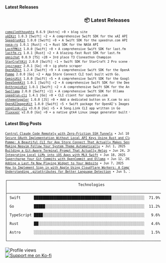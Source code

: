 #### Latest Releases

<!-- Recent Releases -->
<div style="width: 80%; text-align: right;">
<h3>📦 Latest Releases</h3>
<pre style="text-align: left; margin-left: auto; font-size: 0.7em; line-height: 1.4;">
<a href="https://github.com/marcusziade/compiledthoughts/releases/tag/0.6.9">compiledthoughts</a> 0.6.9 [Astro] ⭐0 • blog site
<a href="https://github.com/marcusziade/xAIKit/releases/tag/1.0.3">xAIKit</a> 1.0.3 [Swift] ⭐2 • A comprehensive Swift SDK for the xAI API
<a href="https://github.com/marcusziade/SpeedrunKit/releases/tag/1.0.0">SpeedrunKit</a> 1.0.0 [Swift] ⭐0 • A Swift SDK for the speedrun.com API
<a href="https://github.com/marcusziade/nasa-rs/releases/tag/1.0.1">nasa-rs</a> 1.0.1 [Rust] ⭐1 • Rust SDK for the NASA API
<a href="https://github.com/marcusziade/LastFMKit/releases/tag/1.0.0">LastFMKit</a> 1.0.0 [Swift] ⭐0 • A comprehensive Swift SDK for last.fm
<a href="https://github.com/marcusziade/lastfm-rs/releases/tag/1.0.1">lastfm-rs</a> 1.0.1 [Rust] ⭐2 • A blazing-fast Rust SDK for last.fm
<a href="https://github.com/marcusziade/omnichat/releases/tag/0.0.9">omnichat</a> 0.0.9 [TS] ⭐28 • 3rd place T3 Cloneathon Champion
<a href="https://github.com/marcusziade/StarCraftKit/releases/tag/2.0.0">StarCraftKit</a> 2.0.0 [Swift] ⭐1 • Swift SDK for StarCraft 2 Pro scene data
<a href="https://github.com/marcusziade/igscraper/releases/tag/2.0.1">igscraper</a> 2.0.1 [Go] ⭐0 • ig photo scraper
<a href="https://github.com/marcusziade/OpenAIKit/releases/tag/1.2.4">OpenAIKit</a> 1.2.4 [Swift] ⭐9 • A comprehensive Swift SDK for the OpenAI API.
<a href="https://github.com/marcusziade/Pomme/releases/tag/2.0.0">Pomme</a> 2.0.0 [Go] ⭐2 • App Store Connect CLI tool built with Go.
<a href="https://github.com/marcusziade/GeminiKit/releases/tag/1.0.0">GeminiKit</a> 1.0.0 [Swift] ⭐5 • A comprehensive Swift SDK for the Google Gemini API
<a href="https://github.com/marcusziade/DeepSeekKit/releases/tag/1.0.1">DeepSeekKit</a> 1.0.1 [Swift] ⭐2 • A comprehensive Swift SDK for the DeepSeek API
<a href="https://github.com/marcusziade/AnthropicKit/releases/tag/1.0.1">AnthropicKit</a> 1.0.1 [Swift] ⭐2 • A comprehensive Swift SDK for the Anthropic API
<a href="https://github.com/marcusziade/Swollama/releases/tag/2.0.0">Swollama</a> 2.0.0 [Swift] ⭐11 • A comprehensive Swift SDK for Ollama
<a href="https://github.com/marcusziade/speedrun-cli/releases/tag/1.4.1">speedrun-cli</a> 1.4.1 [Go] ⭐0 • CLI client for speedrun.com
<a href="https://github.com/marcusziade/xthemetoggler/releases/tag/1.0.0">xthemetoggler</a> 1.0.0 [JS] ⭐0 • Add a dedicated button on X.com to access display settings
<a href="https://github.com/marcusziade/OpenAIImagesKit/releases/tag/1.0.0">OpenAIImagesKit</a> 1.0.0 [Swift] ⭐5 • Swift package for OpenAI's Images API
<a href="https://github.com/marcusziade/songlink-cli/releases/tag/v3.0.0">songlink-cli</a> v3.0.0 [Go] ⭐5 • A Song.Link CLI app written in Go
<a href="https://github.com/marcusziade/fluxxxer/releases/tag/v2.0.0">fluxxxer</a> v2.0.0 [Go] ⭐0 • a native gtk4 Linux image generator built with Go
</pre>
</div>
<!-- End Recent Releases -->


#### Latest Blog Posts
<!-- Recent Blog Posts -->
<div style="width: 80%; text-align: right;">
<pre style="text-align: left; margin-left: auto; font-size: 0.7em; line-height: 1.4;">
<a href="https://compiledthoughts.pages.dev/blog/claude-code-remote-ssh-tunnel/">Control Claude Code Remotely with Zero-Friction SSH Tunnels</a> • Jul 10, 2025
<a href="https://compiledthoughts.pages.dev/blog/oauth-without-local-api-keys-rust-cloudflare-workers/">Secure OAuth Implementation Without Local API Keys Using Rust and Cloudflare Workers</a> • Jul 7, 2025
<a href="https://compiledthoughts.pages.dev/blog/pomme-beautiful-cli-app-store-connect/">Pomme: A Beautiful CLI for App Store Connect That Actually Makes Sense</a> • Jul 2, 2025
<a href="https://compiledthoughts.pages.dev/blog/neovim-auto-theme-switching/">Making Neovim Follow Your System Theme Automatically</a> • Jul 1, 2025
<a href="https://compiledthoughts.pages.dev/blog/git-aware-terminal-prompt/">Building a Git-Aware Terminal Prompt That Actually Helps</a> • Jun 24, 2025
<a href="https://compiledthoughts.pages.dev/blog/integrating-mlx-local-llms-ios-apps/">Integrating Local LLMs into iOS Apps with MLX Swift</a> • Jun 18, 2025
<a href="https://compiledthoughts.pages.dev/blog/supercharge-git-commits-with-opencommit-and-ollama/">Supercharge Your Git Commits with OpenCommit and Ollama</a> • Jun 12, 2025
<a href="https://compiledthoughts.pages.dev/blog/adding-lastfm-now-playing-to-your-website/">Adding a Last.fm Now Playing Widget to Your Website</a> • Jun 7, 2025
<a href="https://compiledthoughts.pages.dev/blog/sign-in-with-apple-cloudflare/">How to Implement Sign in with Apple Using Cloudflare Workers: A Complete Guide</a> • Jun 5, 2025
<a href="https://compiledthoughts.pages.dev/blog/understanding-gitattributes-for-better-language-detection/">Understanding .gitattributes for Better Language Detection</a> • Jun 5, 2025
</pre>
</div>
<!-- End Recent Blog Posts -->
</div>

```
┌──────────────────────────────────────────────────────────────────────────────┐
│                                Technologies                                  │
├──────────────────────────────────────────────────────────────────────────────┤
│ Swift      ███████████████████████████████████░░░░░░░░░░░░░░░  71.9%         │
│ Go         █████░░░░░░░░░░░░░░░░░░░░░░░░░░░░░░░░░░░░░░░░░░░░░  11.2%         │
│ TypeScript ████░░░░░░░░░░░░░░░░░░░░░░░░░░░░░░░░░░░░░░░░░░░░░░   9.6%         │
│ Rust       ██░░░░░░░░░░░░░░░░░░░░░░░░░░░░░░░░░░░░░░░░░░░░░░░░   4.6%         │
│ Astro      ░░░░░░░░░░░░░░░░░░░░░░░░░░░░░░░░░░░░░░░░░░░░░░░░░░   1.5%         │
└──────────────────────────────────────────────────────────────────────────────┘
```

<div style="display: flex; justify-content: space-between; align-items: flex-start;">
  <div style="width: 35%;">
    <img src="https://komarev.com/ghpvc/?username=marcusziade&label=Profile%20views&color=0e75b6&style=flat" alt="Profile views" /><br>
    <a href="https://ko-fi.com/A0A6EOA7C"><img src="https://ko-fi.com/img/githubbutton_sm.svg" alt="Support me on Ko-fi" /></a><br>
  </div>
